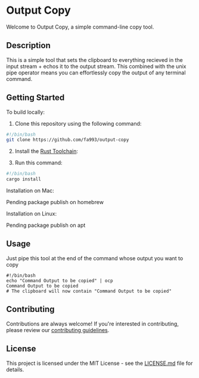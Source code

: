 # Output Copy

Welcome to Output Copy, a simple command-line copy tool.

## Description

This is a simple tool that sets the clipboard to everything recieved in the input stream + echos it to the output stream. This combined with the unix pipe operator means you can effortlessly copy the output of any terminal command.

## Getting Started

To build locally:

1. Clone this repository using the following command:

```bash
#!/bin/bash
git clone https://github.com/fa993/output-copy
```

2. Install the [Rust Toolchain](https://www.rust-lang.org/tools/install):

3. Run this command:

```bash
#!/bin/bash
cargo install
```

Installation on Mac:

Pending package publish on homebrew

Installation on Linux:

Pending package publish on apt

## Usage

Just pipe this tool at the end of the command whose output you want to copy

```
#!/bin/bash
echo "Command Output to be copied" | ocp
Command Output to be copied
# The clipboard will now contain "Command Output to be copied"
```

## Contributing

Contributions are always welcome! If you're interested in contributing, please review our [contributing guidelines](./CONTRIBUTING.md).

## License

This project is licensed under the MIT License - see the [LICENSE.md](LICENSE.md) file for details.
